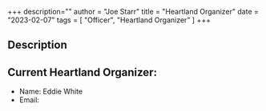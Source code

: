 +++
description=""
author = "Joe Starr"
title = "Heartland Organizer"
date = "2023-02-07"
tags = [
    "Officer",
    "Heartland Organizer"
]
+++

## Description


## Current Heartland Organizer:

- Name: Eddie White
- Email:



